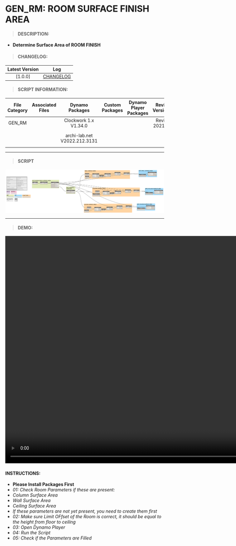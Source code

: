 # GEN_RM: ROOM SURFACE FINISH AREA

> #### DESCRIPTION: 
- **Determine Surface Area of ROOM FINISH**

> #### CHANGELOG:

| Latest Version | Log |
| :-------: | :----: | 
|[1.0.0] | [CHANGELOG](/_scripts/_general/ROOMS/changelog/GEN_RM_RoomSurfaceFinishArea.md) |

> #### SCRIPT INFORMATION: 

| File Category | Associated Files | Dynamo Packages | Custom Packages | Dynamo Player Packages | Revit Version | Author | Reviewed By | File Name & Location | 
| :-------: | :----: | :---: | :---: | :---: | :---: | :---: | :---: | :--: |
| GEN_RM |  | Clockwork 1.x V1.34.0 |        | | Revit 2021.1 | Abjeet Singh | | GEN_RM_RoomSurfaceFinishArea V1.0.0 | 
|        |  | archi-lab.net V2022.212.3131 |        | |              |              | | (https://bimcapcom.sharepoint.com/:u:/s/BCP-Main/EYe4ihRPcZNNqWHGvneOfMIB7mc16IaoDJ6_EsHlHQQ_-Q?e=Hlidv5) |
------------------------------------------------------------------
> #### **SCRIPT** 

<img src="./_scripts/_general/ROOMS/images/GEN_RM_RoomSurfaceFinishArea.png">

------------------------------------------------------------------

> #### DEMO: 
<video width="1280" height="720" controls>
 <source src="./_scripts/_general/ROOMS/demo/GEN_RM_RoomSurfaceFinishArea.mp4" type="video/mp4">
</video>

#### INSTRUCTIONS:
- **Please Install Packages First**
- *01: Check Room Parameters if these are present:*
- *Column Surface Area*
- *Wall Surface Area*
- *Ceiling Surface Area*
- *If these parameters are not yet present, you need to create them first*
- *02: Make sure Limit OFfset of the Room is correct, it should be equal to the height from floor to ceiling*
- *03: Open Dynamo Player*
- *04: Run the Script*
- *05: Check if the Parameters are Filled*

